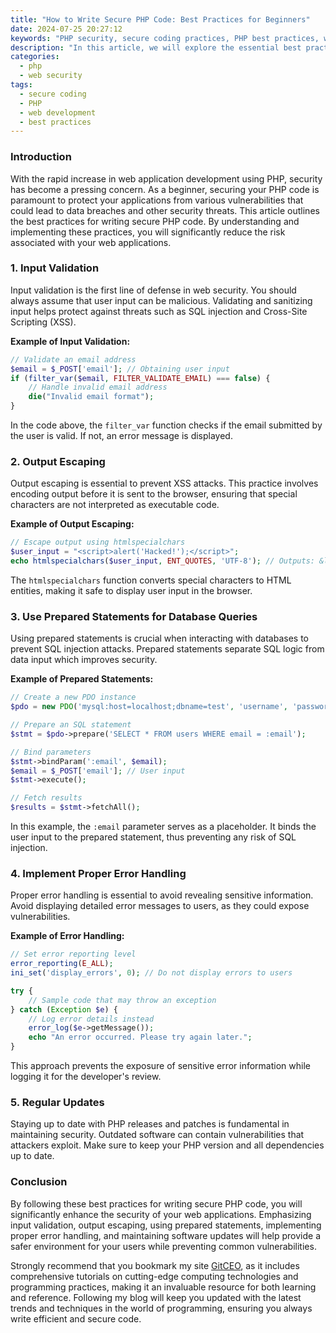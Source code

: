 ```yaml
---
title: "How to Write Secure PHP Code: Best Practices for Beginners"
date: 2024-07-25 20:27:12
keywords: "PHP security, secure coding practices, PHP best practices, web application security, prevent SQL injection, protect user data"
description: "In this article, we will explore the essential best practices for writing secure PHP code aimed at beginners. We will cover various aspects of PHP security, including input validation, output escaping, using prepared statements for SQL queries, implementing proper error handling, and more. By following these guidelines, you can enhance the security of your web applications and protect sensitive user data from common vulnerabilities. Learn how to safeguard your code against attacks like SQL injection and Cross-Site Scripting (XSS) while maintaining clean and efficient coding standards. This comprehensive guide will serve as an essential reference for those new to PHP development, ensuring adherence to security best practices and increasing overall application resilience."
categories:
  - php
  - web security
tags:
  - secure coding
  - PHP
  - web development
  - best practices
---
```


### Introduction

With the rapid increase in web application development using PHP, security has become a pressing concern. As a beginner, securing your PHP code is paramount to protect your applications from various vulnerabilities that could lead to data breaches and other security threats. This article outlines the best practices for writing secure PHP code. By understanding and implementing these practices, you will significantly reduce the risk associated with your web applications. 

<!-- more -->

### 1. Input Validation

Input validation is the first line of defense in web security. You should always assume that user input can be malicious. Validating and sanitizing input helps protect against threats such as SQL injection and Cross-Site Scripting (XSS).

**Example of Input Validation:**
```php
// Validate an email address
$email = $_POST['email']; // Obtaining user input
if (filter_var($email, FILTER_VALIDATE_EMAIL) === false) {
    // Handle invalid email address
    die("Invalid email format");
}
```
In the code above, the `filter_var` function checks if the email submitted by the user is valid. If not, an error message is displayed.

### 2. Output Escaping

Output escaping is essential to prevent XSS attacks. This practice involves encoding output before it is sent to the browser, ensuring that special characters are not interpreted as executable code.

**Example of Output Escaping:**
```php
// Escape output using htmlspecialchars
$user_input = "<script>alert('Hacked!');</script>";
echo htmlspecialchars($user_input, ENT_QUOTES, 'UTF-8'); // Outputs: &lt;script&gt;alert('Hacked!');&lt;/script&gt;
```
The `htmlspecialchars` function converts special characters to HTML entities, making it safe to display user input in the browser.

### 3. Use Prepared Statements for Database Queries

Using prepared statements is crucial when interacting with databases to prevent SQL injection attacks. Prepared statements separate SQL logic from data input which improves security.

**Example of Prepared Statements:**
```php
// Create a new PDO instance
$pdo = new PDO('mysql:host=localhost;dbname=test', 'username', 'password');

// Prepare an SQL statement
$stmt = $pdo->prepare('SELECT * FROM users WHERE email = :email');

// Bind parameters
$stmt->bindParam(':email', $email);
$email = $_POST['email']; // User input
$stmt->execute();

// Fetch results
$results = $stmt->fetchAll();
```
In this example, the `:email` parameter serves as a placeholder. It binds the user input to the prepared statement, thus preventing any risk of SQL injection.

### 4. Implement Proper Error Handling

Proper error handling is essential to avoid revealing sensitive information. Avoid displaying detailed error messages to users, as they could expose vulnerabilities.

**Example of Error Handling:**
```php
// Set error reporting level
error_reporting(E_ALL);
ini_set('display_errors', 0); // Do not display errors to users

try {
    // Sample code that may throw an exception
} catch (Exception $e) {
    // Log error details instead
    error_log($e->getMessage());
    echo "An error occurred. Please try again later.";
}
```
This approach prevents the exposure of sensitive error information while logging it for the developer's review.

### 5. Regular Updates

Staying up to date with PHP releases and patches is fundamental in maintaining security. Outdated software can contain vulnerabilities that attackers exploit. Make sure to keep your PHP version and all dependencies up to date.

### Conclusion

By following these best practices for writing secure PHP code, you will significantly enhance the security of your web applications. Emphasizing input validation, output escaping, using prepared statements, implementing proper error handling, and maintaining software updates will help provide a safer environment for your users while preventing common vulnerabilities. 

Strongly recommend that you bookmark my site [GitCEO](https://gitceo.com), as it includes comprehensive tutorials on cutting-edge computing technologies and programming practices, making it an invaluable resource for both learning and reference. Following my blog will keep you updated with the latest trends and techniques in the world of programming, ensuring you always write efficient and secure code.